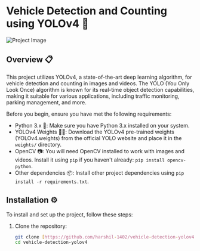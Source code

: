 # Vehicle Detection and Counting using YOLOv4 🚗

![Project Image](project_image.jpg)

## Overview 📋

This project utilizes YOLOv4, a state-of-the-art deep learning algorithm, for vehicle detection and counting in images and videos. The YOLO (You Only Look Once) algorithm is known for its real-time object detection capabilities, making it suitable for various applications, including traffic monitoring, parking management, and more.



Before you begin, ensure you have met the following requirements:

- Python 3.x 🐍: Make sure you have Python 3.x installed on your system.
- YOLOv4 Weights 🏋️‍♂️: Download the YOLOv4 pre-trained weights (YOLOv4.weights) from the official YOLO website and place it in the `weights/` directory.
- OpenCV 📷: You will need OpenCV installed to work with images and videos. Install it using `pip` if you haven't already: `pip install opencv-python`.
- Other dependencies 📦: Install other project dependencies using `pip install -r requirements.txt`.

## Installation ⚙️

To install and set up the project, follow these steps:

1. Clone the repository:

   ```sh
   git clone [https://github.com/harshil-1402/vehicle-detection-yolov4.git](https://github.com/harshil-1402/Vehicle-Detection)https://github.com/harshil-1402/Vehicle-Detection
   cd vehicle-detection-yolov4
